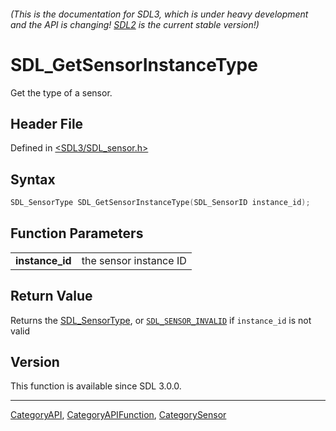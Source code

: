 ###### (This is the documentation for SDL3, which is under heavy development and the API is changing! [SDL2](https://wiki.libsdl.org/SDL2/) is the current stable version!)
# SDL_GetSensorInstanceType

Get the type of a sensor.

## Header File

Defined in [<SDL3/SDL_sensor.h>](https://github.com/libsdl-org/SDL/blob/main/include/SDL3/SDL_sensor.h)

## Syntax

```c
SDL_SensorType SDL_GetSensorInstanceType(SDL_SensorID instance_id);

```

## Function Parameters

|                     |                        |
| ------------------- | ---------------------- |
| **instance_id**     | the sensor instance ID |

## Return Value

Returns the [SDL_SensorType](SDL_SensorType), or
[`SDL_SENSOR_INVALID`](SDL_SENSOR_INVALID) if `instance_id` is not valid

## Version

This function is available since SDL 3.0.0.

----
[CategoryAPI](CategoryAPI), [CategoryAPIFunction](CategoryAPIFunction), [CategorySensor](CategorySensor)

